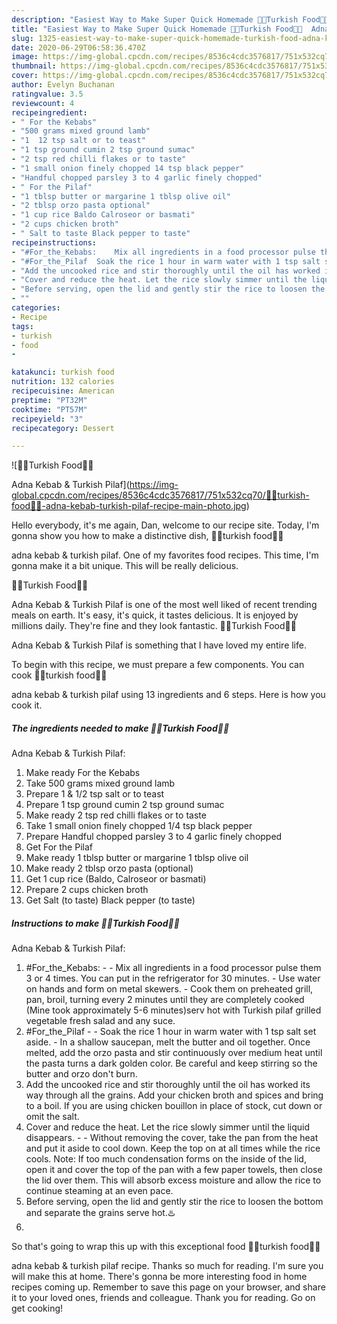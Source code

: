 ```yaml
---
description: "Easiest Way to Make Super Quick Homemade 🍲🥘Turkish Food🥘🍲  Adna Kebab   &amp;amp;  Turkish Pilaf"
title: "Easiest Way to Make Super Quick Homemade 🍲🥘Turkish Food🥘🍲  Adna Kebab   &amp;amp;  Turkish Pilaf"
slug: 1325-easiest-way-to-make-super-quick-homemade-turkish-food-adna-kebab-and-amp-turkish-pilaf
date: 2020-06-29T06:58:36.470Z
image: https://img-global.cpcdn.com/recipes/8536c4cdc3576817/751x532cq70/🍲🥘turkish-food🥘🍲-adna-kebab-turkish-pilaf-recipe-main-photo.jpg
thumbnail: https://img-global.cpcdn.com/recipes/8536c4cdc3576817/751x532cq70/🍲🥘turkish-food🥘🍲-adna-kebab-turkish-pilaf-recipe-main-photo.jpg
cover: https://img-global.cpcdn.com/recipes/8536c4cdc3576817/751x532cq70/🍲🥘turkish-food🥘🍲-adna-kebab-turkish-pilaf-recipe-main-photo.jpg
author: Evelyn Buchanan
ratingvalue: 3.5
reviewcount: 4
recipeingredient:
- " For the Kebabs"
- "500 grams mixed ground lamb"
- "1  12 tsp salt or to teast"
- "1 tsp ground cumin 2 tsp ground sumac"
- "2 tsp red chilli flakes or to taste"
- "1 small onion finely chopped 14 tsp black pepper"
- "Handful chopped parsley 3 to 4 garlic finely chopped"
- " For the Pilaf"
- "1 tblsp butter or margarine 1 tblsp olive oil"
- "2 tblsp orzo pasta optional"
- "1 cup rice Baldo Calroseor or basmati"
- "2 cups chicken broth"
- " Salt to taste Black pepper to taste"
recipeinstructions:
- "#For_the_Kebabs:    Mix all ingredients in a food processor pulse them 3 or 4 times. You can put in the refrigerator for 30 minutes. Use water on hands and form on metal skewers. Cook them on preheated grill, pan, broil, turning every 2 minutes until they are completely cooked (Mine took approximately 5-6 minutes)serv hot with Turkish pilaf grilled vegetable fresh salad and any suce."
- "#For_the_Pilaf  Soak the rice 1 hour in warm water with 1 tsp salt set aside. In a shallow saucepan, melt the butter and oil together. Once melted, add the orzo pasta and stir continuously over medium heat until the pasta turns a dark golden color. Be careful and keep stirring so the butter and orzo don&#39;t burn."
- "Add the uncooked rice and stir thoroughly until the oil has worked its way through all the grains. Add your chicken broth and spices and bring to a boil. If you are using chicken bouillon in place of stock, cut down or omit the salt."
- "Cover and reduce the heat. Let the rice slowly simmer until the liquid disappears.  Without removing the cover, take the pan from the heat and put it aside to cool down. Keep the top on at all times while the rice cools. Note: If too much condensation forms on the inside of the lid, open it and cover the top of the pan with a few paper towels, then close the lid over them. This will absorb excess moisture and allow the rice to continue steaming at an even pace."
- "Before serving, open the lid and gently stir the rice to loosen the bottom and separate the grains serve hot.♨️"
- ""
categories:
- Recipe
tags:
- turkish
- food
- 

katakunci: turkish food  
nutrition: 132 calories
recipecuisine: American
preptime: "PT32M"
cooktime: "PT57M"
recipeyield: "3"
recipecategory: Dessert

---
```



![🍲🥘Turkish Food🥘🍲

Adna Kebab 
 &amp; 
Turkish Pilaf](https://img-global.cpcdn.com/recipes/8536c4cdc3576817/751x532cq70/🍲🥘turkish-food🥘🍲-adna-kebab-turkish-pilaf-recipe-main-photo.jpg)

Hello everybody, it's me again, Dan, welcome to our recipe site. Today, I'm gonna show you how to make a distinctive dish, 🍲🥘turkish food🥘🍲

adna kebab 
 &amp; 
turkish pilaf. One of my favorites food recipes. This time, I'm gonna make it a bit unique. This will be really delicious.

🍲🥘Turkish Food🥘🍲

Adna Kebab 
 &amp; 
Turkish Pilaf is one of the most well liked of recent trending meals on earth. It's easy, it's quick, it tastes delicious. It is enjoyed by millions daily. They're fine and they look fantastic. 🍲🥘Turkish Food🥘🍲

Adna Kebab 
 &amp; 
Turkish Pilaf is something that I have loved my entire life.




To begin with this recipe, we must prepare a few components. You can cook 🍲🥘turkish food🥘🍲

adna kebab 
 &amp; 
turkish pilaf using 13 ingredients and 6 steps. Here is how you cook it.

<!--inarticleads1-->

##### The ingredients needed to make 🍲🥘Turkish Food🥘🍲

Adna Kebab 
 &amp; 
Turkish Pilaf:

1. Make ready  For the Kebabs
1. Take 500 grams mixed ground lamb
1. Prepare 1 &amp; 1/2 tsp salt or to teast
1. Prepare 1 tsp ground cumin 2 tsp ground sumac
1. Make ready 2 tsp red chilli flakes or to taste
1. Take 1 small onion finely chopped 1/4 tsp black pepper
1. Prepare Handful chopped parsley 3 to 4 garlic finely chopped
1. Get  For the Pilaf
1. Make ready 1 tblsp butter or margarine 1 tblsp olive oil
1. Make ready 2 tblsp orzo pasta (optional)
1. Get 1 cup rice (Baldo, Calroseor or basmati)
1. Prepare 2 cups chicken broth
1. Get  Salt (to taste) Black pepper (to taste)




<!--inarticleads2-->

##### Instructions to make 🍲🥘Turkish Food🥘🍲

Adna Kebab 
 &amp; 
Turkish Pilaf:

1. #For_the_Kebabs:  -  -  Mix all ingredients in a food processor pulse them 3 or 4 times. You can put in the refrigerator for 30 minutes. - Use water on hands and form on metal skewers. - Cook them on preheated grill, pan, broil, turning every 2 minutes until they are completely cooked (Mine took approximately 5-6 minutes)serv hot with Turkish pilaf grilled vegetable fresh salad and any suce.
1. #For_the_Pilaf -  - Soak the rice 1 hour in warm water with 1 tsp salt set aside. - In a shallow saucepan, melt the butter and oil together. Once melted, add the orzo pasta and stir continuously over medium heat until the pasta turns a dark golden color. Be careful and keep stirring so the butter and orzo don&#39;t burn.
1. Add the uncooked rice and stir thoroughly until the oil has worked its way through all the grains. Add your chicken broth and spices and bring to a boil. If you are using chicken bouillon in place of stock, cut down or omit the salt.
1. Cover and reduce the heat. Let the rice slowly simmer until the liquid disappears. -  - Without removing the cover, take the pan from the heat and put it aside to cool down. Keep the top on at all times while the rice cools. Note: If too much condensation forms on the inside of the lid, open it and cover the top of the pan with a few paper towels, then close the lid over them. This will absorb excess moisture and allow the rice to continue steaming at an even pace.
1. Before serving, open the lid and gently stir the rice to loosen the bottom and separate the grains serve hot.♨️
1. 




So that's going to wrap this up with this exceptional food 🍲🥘turkish food🥘🍲

adna kebab 
 &amp; 
turkish pilaf recipe. Thanks so much for reading. I'm sure you will make this at home. There's gonna be more interesting food in home recipes coming up. Remember to save this page on your browser, and share it to your loved ones, friends and colleague. Thank you for reading. Go on get cooking!
